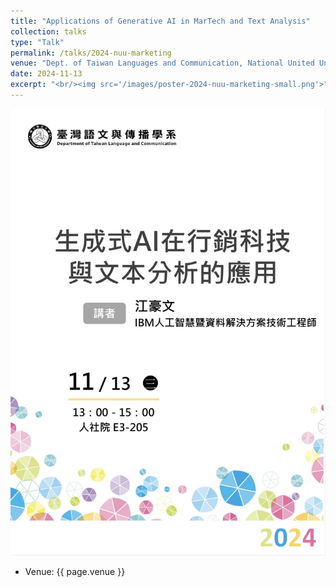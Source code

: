 ```yaml
---
title: "Applications of Generative AI in MarTech and Text Analysis"
collection: talks
type: "Talk"
permalink: /talks/2024-nuu-marketing
venue: "Dept. of Taiwan Languages and Communication, National United University"
date: 2024-11-13
excerpt: "<br/><img src='/images/poster-2024-nuu-marketing-small.png'>"
---
```


![](/images/poster-2024-nuu-marketing.png)

-   Venue: {{ page.venue }}